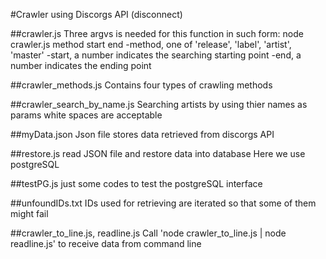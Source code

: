 #Crawler using Discorgs API (disconnect)

##crawler.js
Three argvs is needed for this function in such form:
node crawler.js method start end
-method, one of 'release', 'label', 'artist', 'master'
-start, a number indicates the searching starting point
-end, a number indicates the ending point

##crawler_methods.js
Contains four types of crawling methods

##crawler_search_by_name.js
Searching artists by using thier names as params
white spaces are acceptable

##myData.json
Json file stores data retrieved from discorgs API

##restore.js
read JSON file and restore data into database
Here we use postgreSQL

##testPG.js
just some codes to test the postgreSQL interface

##unfoundIDs.txt
IDs used for retrieving are iterated so that some of them might fail

##crawler_to_line.js, readline.js
Call 'node crawler_to_line.js | node readline.js' to receive data from command line
